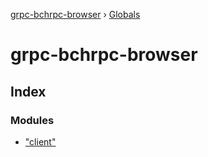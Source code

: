 [grpc-bchrpc-browser](README.md) › [Globals](globals.md)

# grpc-bchrpc-browser

## Index

### Modules

* ["client"](modules/_client_.md)
